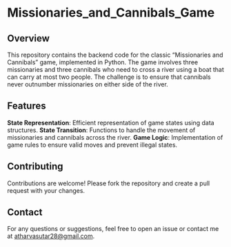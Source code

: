 # Missionaries_and_Cannibals_Game
## Overview
This repository contains the backend code for the classic “Missionaries and Cannibals” game, implemented in Python. The game involves three missionaries and three cannibals who need to cross a river using a boat that can carry at most two people. The challenge is to ensure that cannibals never outnumber missionaries on either side of the river.

## Features
**State Representation**: Efficient representation of game states using data structures.
**State Transition**: Functions to handle the movement of missionaries and cannibals across the river.
**Game Logic**: Implementation of game rules to ensure valid moves and prevent illegal states.

## Contributing
Contributions are welcome! Please fork the repository and create a pull request with your changes.

## Contact
For any questions or suggestions, feel free to open an issue or contact me at atharvasutar28@gmail.com.
